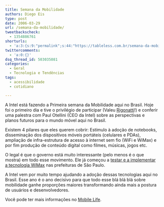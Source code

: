 ```yaml
---
title: Semana da Mobilidade
authors: Diego Eis
type: post
date: 2006-03-29
url: /semana-da-mobilidade/
tweetbackscheck:
  - 1354886761
shorturls:
  - 'a:3:{s:9:"permalink";s:44:"https://tableless.com.br/semana-da-mobilidade";s:7:"tinyurl";s:26:"https://tinyurl.com/45yteuq";s:4:"isgd";s:19:"https://is.gd/WpxOoQ";}'
twittercomments:
  - 'a:0:{}'
dsq_thread_id: 503035081
categories:
  - Geral
  - Tecnologia e Tendências
tags:
  - acessibilidade
  - cotidiano

---
```

A Intel está fazendo a Primeira semana da Mobilidade aqui no Brasil. Hoje foi o primeiro dia e tive o privilégio de participar (Valeu [Rigonatti][1]!) e conferir uma palestra com Paul Otellini (CEO da Intel) sobre as perspectivas e planos futuros para o mundo móvel aqui no Brasil.

Existem 4 pilares que eles querem cobrir: Estímulo à adoção de notebooks, disseminação dos dispositivos móveis portáteis (celulares e PDAs), ampliação de infra-estrutura de acesso à internet sem fio (WiFi e WiMax) e por fim produção de conteúdo digital como filmes, músicas, jogos etc.

O legal é que o governo está muito interessante (pelo menos é o que mostra) em todo esse movimento. Ele já começou a [testar e a implementar a tecnologia WiMax][2] nas prefeituras de São Paulo.
  
A Intel vem por muito tempo ajudando a adoção dessas tecnologias aqui no Brasil. Esse ano é o ano decisivo para que todo esse blá blá blá sobre mobilidade ganhe proporções maiores transformando ainda mais a postura de usuários e desenvolvedores.

Você pode ter mais informações no [Mobile Life][3].

 [1]: https://www.mobilelife.com.br/
 [2]: https://info.abril.com.br/aberto/infonews/032006/28032006-10.shl
 [3]: https://www.mobilelife.com.br/2006/03/29/paul-otellini-inagura-semana-de-mobilidade-no-brasil